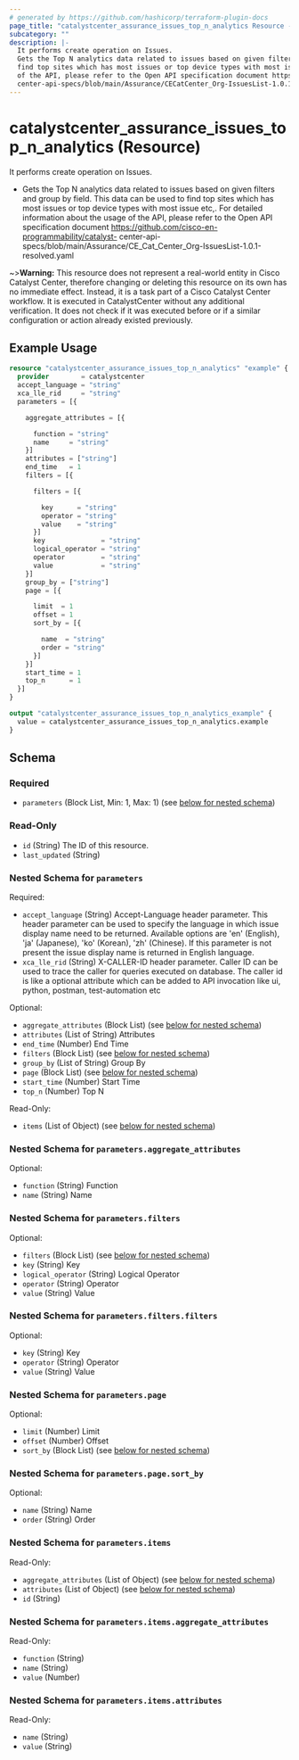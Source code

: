 ```yaml
---
# generated by https://github.com/hashicorp/terraform-plugin-docs
page_title: "catalystcenter_assurance_issues_top_n_analytics Resource - terraform-provider-catalystcenter"
subcategory: ""
description: |-
  It performs create operation on Issues.
  Gets the Top N analytics data related to issues based on given filters and group by field. This data can be used to
  find top sites which has most issues or top device types with most issue etc,. For detailed information about the usage
  of the API, please refer to the Open API specification document https://github.com/cisco-en-programmability/catalyst-
  center-api-specs/blob/main/Assurance/CECatCenter_Org-IssuesList-1.0.1-resolved.yaml
---
```


# catalystcenter_assurance_issues_top_n_analytics (Resource)

It performs create operation on Issues.

- Gets the Top N analytics data related to issues based on given filters and group by field. This data can be used to
find top sites which has most issues or top device types with most issue etc,. For detailed information about the usage
of the API, please refer to the Open API specification document https://github.com/cisco-en-programmability/catalyst-
center-api-specs/blob/main/Assurance/CE_Cat_Center_Org-IssuesList-1.0.1-resolved.yaml


~>**Warning:**
This resource does not represent a real-world entity in Cisco Catalyst Center, therefore changing or deleting this resource on its own has no immediate effect.
Instead, it is a task part of a Cisco Catalyst Center workflow. It is executed in CatalystCenter without any additional verification. It does not check if it was executed before or if a similar configuration or action already existed previously.

## Example Usage

```terraform
resource "catalystcenter_assurance_issues_top_n_analytics" "example" {
  provider        = catalystcenter
  accept_language = "string"
  xca_lle_rid     = "string"
  parameters = [{

    aggregate_attributes = [{

      function = "string"
      name     = "string"
    }]
    attributes = ["string"]
    end_time   = 1
    filters = [{

      filters = [{

        key      = "string"
        operator = "string"
        value    = "string"
      }]
      key              = "string"
      logical_operator = "string"
      operator         = "string"
      value            = "string"
    }]
    group_by = ["string"]
    page = [{

      limit  = 1
      offset = 1
      sort_by = [{

        name  = "string"
        order = "string"
      }]
    }]
    start_time = 1
    top_n      = 1
  }]
}

output "catalystcenter_assurance_issues_top_n_analytics_example" {
  value = catalystcenter_assurance_issues_top_n_analytics.example
}
```

<!-- schema generated by tfplugindocs -->
## Schema

### Required

- `parameters` (Block List, Min: 1, Max: 1) (see [below for nested schema](#nestedblock--parameters))

### Read-Only

- `id` (String) The ID of this resource.
- `last_updated` (String)

<a id="nestedblock--parameters"></a>
### Nested Schema for `parameters`

Required:

- `accept_language` (String) Accept-Language header parameter. This header parameter can be used to specify the language in which issue display name need to be returned. Available options are 'en' (English), 'ja' (Japanese), 'ko' (Korean), 'zh' (Chinese). If this parameter is not present the issue display name is returned in English language.
- `xca_lle_rid` (String) X-CALLER-ID header parameter. Caller ID can be used to trace the caller for queries executed on database. The caller id is like a optional attribute which can be added to API invocation like ui, python, postman, test-automation etc

Optional:

- `aggregate_attributes` (Block List) (see [below for nested schema](#nestedblock--parameters--aggregate_attributes))
- `attributes` (List of String) Attributes
- `end_time` (Number) End Time
- `filters` (Block List) (see [below for nested schema](#nestedblock--parameters--filters))
- `group_by` (List of String) Group By
- `page` (Block List) (see [below for nested schema](#nestedblock--parameters--page))
- `start_time` (Number) Start Time
- `top_n` (Number) Top N

Read-Only:

- `items` (List of Object) (see [below for nested schema](#nestedatt--parameters--items))

<a id="nestedblock--parameters--aggregate_attributes"></a>
### Nested Schema for `parameters.aggregate_attributes`

Optional:

- `function` (String) Function
- `name` (String) Name


<a id="nestedblock--parameters--filters"></a>
### Nested Schema for `parameters.filters`

Optional:

- `filters` (Block List) (see [below for nested schema](#nestedblock--parameters--filters--filters))
- `key` (String) Key
- `logical_operator` (String) Logical Operator
- `operator` (String) Operator
- `value` (String) Value

<a id="nestedblock--parameters--filters--filters"></a>
### Nested Schema for `parameters.filters.filters`

Optional:

- `key` (String) Key
- `operator` (String) Operator
- `value` (String) Value



<a id="nestedblock--parameters--page"></a>
### Nested Schema for `parameters.page`

Optional:

- `limit` (Number) Limit
- `offset` (Number) Offset
- `sort_by` (Block List) (see [below for nested schema](#nestedblock--parameters--page--sort_by))

<a id="nestedblock--parameters--page--sort_by"></a>
### Nested Schema for `parameters.page.sort_by`

Optional:

- `name` (String) Name
- `order` (String) Order



<a id="nestedatt--parameters--items"></a>
### Nested Schema for `parameters.items`

Read-Only:

- `aggregate_attributes` (List of Object) (see [below for nested schema](#nestedobjatt--parameters--items--aggregate_attributes))
- `attributes` (List of Object) (see [below for nested schema](#nestedobjatt--parameters--items--attributes))
- `id` (String)

<a id="nestedobjatt--parameters--items--aggregate_attributes"></a>
### Nested Schema for `parameters.items.aggregate_attributes`

Read-Only:

- `function` (String)
- `name` (String)
- `value` (Number)


<a id="nestedobjatt--parameters--items--attributes"></a>
### Nested Schema for `parameters.items.attributes`

Read-Only:

- `name` (String)
- `value` (String)
